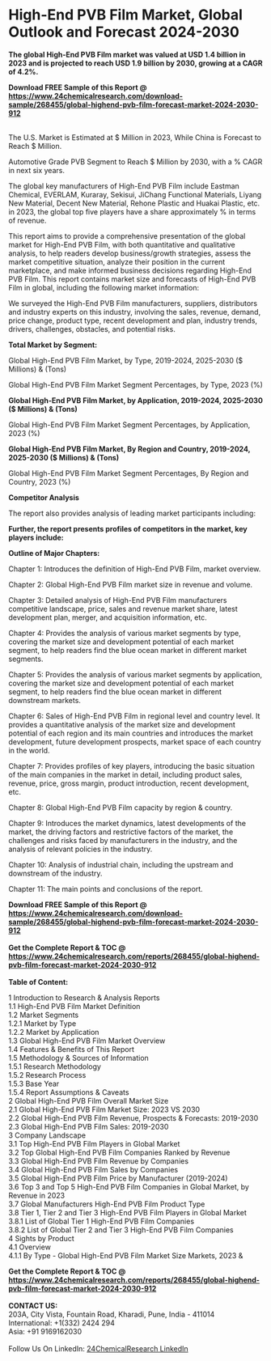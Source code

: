 <h1>High-End PVB Film Market, Global Outlook and Forecast 2024-2030</h1><p><strong>The global High-End PVB Film market was valued at USD 1.4 billion in 2023 and is projected to reach USD 1.9 billion by 2030, growing at a CAGR of 4.2%.</strong></p><p>
</p><p></p><div><b>Download FREE Sample of this Report @ 
            <a href="https://www.24chemicalresearch.com/download-sample/268455/global-highend-pvb-film-forecast-market-2024-2030-912">
            https://www.24chemicalresearch.com/download-sample/268455/global-highend-pvb-film-forecast-market-2024-2030-912</a></b></div><br><p>
The U.S. Market is Estimated at $ Million in 2023, While China is Forecast to Reach $ Million.</p><p>
Automotive Grade PVB Segment to Reach $ Million by 2030, with a % CAGR in next six years.</p><p>
The global key manufacturers of High-End PVB Film include Eastman Chemical, EVERLAM, Kuraray, Sekisui, JiChang Functional Materials, Liyang New Material, Decent New Material, Rehone Plastic and Huakai Plastic, etc. in 2023, the global top five players have a share approximately % in terms of revenue.</p><p>
This report aims to provide a comprehensive presentation of the global market for High-End PVB Film, with both quantitative and qualitative analysis, to help readers develop business/growth strategies, assess the market competitive situation, analyze their position in the current marketplace, and make informed business decisions regarding High-End PVB Film. This report contains market size and forecasts of High-End PVB Film in global, including the following market information:</p><p>
</p><p>
</p><p>We surveyed the High-End PVB Film manufacturers, suppliers, distributors and industry experts on this industry, involving the sales, revenue, demand, price change, product type, recent development and plan, industry trends, drivers, challenges, obstacles, and potential risks.</p><p>
<strong>Total Market by Segment:</strong></p><p>
Global High-End PVB Film Market, by Type, 2019-2024, 2025-2030 ($ Millions) &amp; (Tons)</p><p>
Global High-End PVB Film Market Segment Percentages, by Type, 2023 (%)</p><p>
</p><p>
</p><p><strong>Global High-End PVB Film Market, by Application, 2019-2024, 2025-2030 ($ Millions) &amp; (Tons)</strong></p><p>
Global High-End PVB Film Market Segment Percentages, by Application, 2023 (%)</p><p>
</p><p>
</p><p><strong>Global High-End PVB Film Market, By Region and Country, 2019-2024, 2025-2030 ($ Millions) &amp; (Tons)</strong></p><p>
Global High-End PVB Film Market Segment Percentages, By Region and Country, 2023 (%)</p><p>
</p><p>
</p><p><strong>Competitor Analysis</strong></p><p>
The report also provides analysis of leading market participants including:</p><p>
</p><p>
</p><p><strong>Further, the report presents profiles of competitors in the market, key players include:</strong></p><p>
</p><p>
</p><p><strong>Outline of Major Chapters:</strong></p><p>
Chapter 1: Introduces the definition of High-End PVB Film, market overview.</p><p>
Chapter 2: Global High-End PVB Film market size in revenue and volume.</p><p>
Chapter 3: Detailed analysis of High-End PVB Film manufacturers competitive landscape, price, sales and revenue market share, latest development plan, merger, and acquisition information, etc.</p><p>
Chapter 4: Provides the analysis of various market segments by type, covering the market size and development potential of each market segment, to help readers find the blue ocean market in different market segments.</p><p>
Chapter 5: Provides the analysis of various market segments by application, covering the market size and development potential of each market segment, to help readers find the blue ocean market in different downstream markets.</p><p>
Chapter 6: Sales of High-End PVB Film in regional level and country level. It provides a quantitative analysis of the market size and development potential of each region and its main countries and introduces the market development, future development prospects, market space of each country in the world.</p><p>
Chapter 7: Provides profiles of key players, introducing the basic situation of the main companies in the market in detail, including product sales, revenue, price, gross margin, product introduction, recent development, etc.</p><p>
Chapter 8: Global High-End PVB Film capacity by region &amp; country.</p><p>
Chapter 9: Introduces the market dynamics, latest developments of the market, the driving factors and restrictive factors of the market, the challenges and risks faced by manufacturers in the industry, and the analysis of relevant policies in the industry.</p><p>
Chapter 10: Analysis of industrial chain, including the upstream and downstream of the industry.</p><p>
Chapter 11: The main points and conclusions of the report.</p><div><b>Download FREE Sample of this Report @ 
            <a href="https://www.24chemicalresearch.com/download-sample/268455/global-highend-pvb-film-forecast-market-2024-2030-912">
            https://www.24chemicalresearch.com/download-sample/268455/global-highend-pvb-film-forecast-market-2024-2030-912</a></b></div><br><div><b>Get the Complete Report & TOC @ 
            <a href="https://www.24chemicalresearch.com/reports/268455/global-highend-pvb-film-forecast-market-2024-2030-912">
            https://www.24chemicalresearch.com/reports/268455/global-highend-pvb-film-forecast-market-2024-2030-912</a></b></div><br>
            <b>Table of Content:</b><p>1 Introduction to Research & Analysis Reports<br />
    1.1 High-End PVB Film Market Definition<br />
    1.2 Market Segments<br />
        1.2.1 Market by Type<br />
        1.2.2 Market by Application<br />
    1.3 Global High-End PVB Film Market Overview<br />
    1.4 Features & Benefits of This Report<br />
    1.5 Methodology & Sources of Information<br />
        1.5.1 Research Methodology<br />
        1.5.2 Research Process<br />
        1.5.3 Base Year<br />
        1.5.4 Report Assumptions & Caveats<br />
2 Global High-End PVB Film Overall Market Size<br />
    2.1 Global High-End PVB Film Market Size: 2023 VS 2030<br />
    2.2 Global High-End PVB Film Revenue, Prospects & Forecasts: 2019-2030<br />
    2.3 Global High-End PVB Film Sales: 2019-2030<br />
3 Company Landscape<br />
    3.1 Top High-End PVB Film Players in Global Market<br />
    3.2 Top Global High-End PVB Film Companies Ranked by Revenue<br />
    3.3 Global High-End PVB Film Revenue by Companies<br />
    3.4 Global High-End PVB Film Sales by Companies<br />
    3.5 Global High-End PVB Film Price by Manufacturer (2019-2024)<br />
    3.6 Top 3 and Top 5 High-End PVB Film Companies in Global Market, by Revenue in 2023<br />
    3.7 Global Manufacturers High-End PVB Film Product Type<br />
    3.8 Tier 1, Tier 2 and Tier 3 High-End PVB Film Players in Global Market<br />
        3.8.1 List of Global Tier 1 High-End PVB Film Companies<br />
        3.8.2 List of Global Tier 2 and Tier 3 High-End PVB Film Companies<br />
4 Sights by Product<br />
    4.1 Overview<br />
        4.1.1 By Type - Global High-End PVB Film Market Size Markets, 2023 &</p><div><b>Get the Complete Report & TOC @ 
            <a href="https://www.24chemicalresearch.com/reports/268455/global-highend-pvb-film-forecast-market-2024-2030-912">
            https://www.24chemicalresearch.com/reports/268455/global-highend-pvb-film-forecast-market-2024-2030-912</a></b></div><br><b>CONTACT US:</b><br>
            203A, City Vista, Fountain Road, Kharadi, Pune, India - 411014<br>
            International: +1(332) 2424 294<br>
            Asia: +91 9169162030 <br><br>
            Follow Us On LinkedIn: <a href="https://www.linkedin.com/company/24chemicalresearch/">24ChemicalResearch LinkedIn</a>